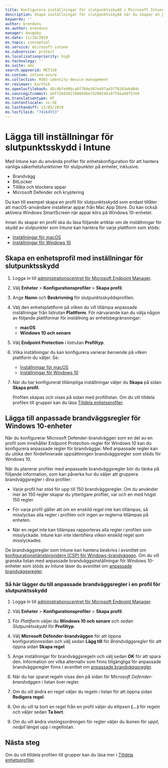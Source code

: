 ```yaml
---
title: Konfigurera inställningar för slutpunktsskydd i Microsoft Intune – Azure | Microsoft Docs
description: Skapa inställningar för slutpunktsskydd när du skapar en profil för macOS- eller Windows 10-enheter i Microsoft Intune.
keywords: ''
author: brenduns
ms.author: brenduns
manager: dougeby
ms.date: 11/18/2019
ms.topic: conceptual
ms.service: microsoft-intune
ms.subservice: protect
ms.localizationpriority: high
ms.technology: ''
ms.suite: ems
search.appverid: MET150
ms.custom: intune-azure
ms.collection: M365-identity-device-management
mr.reviewer: karthib
ms.openlocfilehash: 45cdbfe98bca8f7b0e307ed47ad3f78193e6d04c
ms.sourcegitcommit: ebf72b038219904d6e7d20024b107f4aa68f57e6
ms.translationtype: HT
ms.contentlocale: sv-SE
ms.lasthandoff: 12/05/2019
ms.locfileid: "74164553"
---
```

# <a name="add-endpoint-protection-settings-in-intune"></a>Lägga till inställningar för slutpunktsskydd i Intune

Med Intune kan du använda profiler för enhetskonfiguration för att hantera vanliga säkerhetsfunktioner för slutpunkter på enheter, inklusive:

- Brandvägg
- BitLocker
- Tillåta och blockera appar
- Microsoft Defender och kryptering

Du kan till exempel skapa en profil för slutpunktsskydd som endast tillåter att macOS-användare installerar appar från Mac App Store. Du kan också aktivera Windows SmartScreen när appar körs på Windows 10-enheter.

Innan du skapar en profil ska du läsa följande artiklar om de inställningar för skydd av slutpunkter som Intune kan hantera för varje plattform som stöds:

- [Inställningar för macOS](endpoint-protection-macos.md)
- [Inställningar för Windows 10](endpoint-protection-windows-10.md)

## <a name="create-a-device-profile-containing-endpoint-protection-settings"></a>Skapa en enhetsprofil med inställningar för slutpunktsskydd

1. Logga in till [administrationscentret för Microsoft Endpoint Manager](https://go.microsoft.com/fwlink/?linkid=2109431).

2. Välj **Enheter** > **Konfigurationsprofiler** > **Skapa profil**.

3. Ange **Namn** och **Beskrivning** för slutpunktsskyddsprofilen.

4. Välj den enhetsplattform på vilken du vill tillämpa anpassade inställningar från listrutan **Plattform**. För närvarande kan du välja någon av följande plattformar för inställning av enhetsbegränsningar:

   - **macOS**
   - **Windows 10 och senare**

5. Välj **Endpoint Protection** i listrutan **Profiltyp**.

6. Vilka inställningar du kan konfigurera varierar beroende på vilken plattform du väljer. Se:

   - [Inställningar för macOS](endpoint-protection-macos.md)
   - [Inställningar för Windows 10](endpoint-protection-windows-10.md)

7. När du har konfigurerat tillämpliga inställningar väljer du **Skapa** på sidan **Skapa profil**.

   Profilen skapas och visas på sidan med profillistan. Om du vill tilldela profilen till grupper kan du läsa [Tilldela enhetsprofiler](../configuration/device-profile-assign.md).

## <a name="add-custom-firewall-rules-for-windows-10-devices"></a>Lägga till anpassade brandväggsregler för Windows 10-enheter

När du konfigurerar Microsoft Defender-brandväggen som en del av en profil som innehåller Endpoint Protection-regler för Windows 10 kan du konfigurera anpassade regler för brandväggar. Med anpassade regler kan du utöka den fördefinierade uppsättningen brandväggsregler som stöds för Windows 10.

När du planerar profiler med anpassade brandväggsregler bör du tänka på följande information, som kan påverka hur du väljer att gruppera brandväggsregler i dina profiler:

- Varje profil har stöd för upp till 150 brandväggsregler. Om du använder mer än 150 regler skapar du ytterligare profiler, var och en med högst 150 regler.

- För varje profil gäller att om en enskild regel inte kan tillämpas, så misslyckas alla regler i profilen och ingen av reglerna tillämpas på enheten.

- När en regel inte kan tillämpas rapporteras alla regler i profilen som misslyckade. Intune kan inte identifiera vilken enskild regel som misslyckades.  

De brandväggsregler som Intune kan hantera beskrivs i avsnittet om [konfigurationstjänstprovidern (CSP) för Windows-brandväggen]( https://docs.microsoft.com/windows/client-management/mdm/firewall-csp). Om du vill granska listan med anpassade brandväggsinställningar för Windows 10-enheter som stöds av Intune läser du avsnittet om [anpassade brandväggsregler](endpoint-protection-windows-10.md#firewall-rules).

### <a name="to-add-custom-firewall-rules-to-an-endpoint-protection-profile"></a>Så här lägger du till anpassade brandväggsregler i en profil för slutpunktsskydd

1. Logga in till [administrationscentret för Microsoft Endpoint Manager](https://go.microsoft.com/fwlink/?linkid=2109431).

2. Välj **Enheter** > **Konfigurationsprofiler** > **Skapa profil**.

3. För *Plattform* väljer du **Windows 10 och senare** och sedan *Slutpunktsskydd* för **Profiltyp**.

4. Välj **Microsoft Defender-brandväggen** för att öppna konfigurationssidan och välj sedan **Lägg till** för *Brandväggsregler* för att öppna sidan **Skapa regel**.

5. Ange inställningar för brandväggsregeln och välj sedan **OK** för att spara den. Information om vilka alternativ som finns tillgängliga för anpassade brandväggsregler finns i avsnittet om [anpassade brandväggsregler](endpoint-protection-windows-10.md#firewall-rules).

6. När du har sparat regeln visas den på sidan för *Microsoft Defender-brandväggen* i listan över regler.

7. Om du vill ändra en regel väljer du regeln i listan för att öppna sidan **Redigera regel**.

8. Om du vill ta bort en regel från en profil väljer du ellipsen **(...)** för regeln och väljer sedan **Ta bort**.

9. Om du vill ändra visningsordningen för regler väljer du ikonen för *uppil, nedpil* längst upp i regellistan.

## <a name="next-steps"></a>Nästa steg

Om du vill tilldela profilen till grupper kan du läsa mer i [Tilldela enhetsprofiler](../configuration/device-profile-assign.md).
